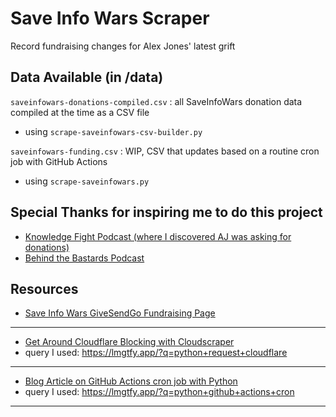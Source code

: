 # Save Info Wars Scraper

Record fundraising changes for Alex Jones' latest grift

## Data Available (in /data)

`saveinfowars-donations-compiled.csv` : all SaveInfoWars donation data compiled at the time as a CSV file

- using `scrape-saveinfowars-csv-builder.py`

`saveinfowars-funding.csv` : WIP, CSV that updates based on a routine cron job with GitHub Actions

- using `scrape-saveinfowars.py`

## Special Thanks for inspiring me to do this project

- [Knowledge Fight Podcast (where I discovered AJ was asking for donations)](https://podcasts.apple.com/us/podcast/knowledge-fight/id1192992870)
- [Behind the Bastards Podcast](https://podcasts.apple.com/us/podcast/behind-the-bastards/id1373812661)

## Resources

- [Save Info Wars GiveSendGo Fundraising Page](https://www.givesendgo.com/G2CK4)

---

- [Get Around Cloudflare Blocking with Cloudscraper](https://stackoverflow.com/questions/49087990/python-request-being-blocked-by-cloudflare)
- query I used: https://lmgtfy.app/?q=python+request+cloudflare

---

- [Blog Article on GitHub Actions cron job with Python](https://canovasjm.netlify.app/2020/11/29/github-actions-run-a-python-script-on-schedule-and-commit-changes/)
- query I used: https://lmgtfy.app/?q=python+github+actions+cron

---